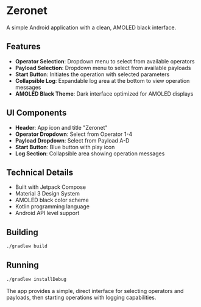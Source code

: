 # Zeronet

A simple Android application with a clean, AMOLED black interface.

## Features

- **Operator Selection**: Dropdown menu to select from available operators
- **Payload Selection**: Dropdown menu to select from available payloads
- **Start Button**: Initiates the operation with selected parameters
- **Collapsible Log**: Expandable log area at the bottom to view operation messages
- **AMOLED Black Theme**: Dark interface optimized for AMOLED displays

## UI Components

- **Header**: App icon and title "Zeronet"
- **Operator Dropdown**: Select from Operator 1-4
- **Payload Dropdown**: Select from Payload A-D
- **Start Button**: Blue button with play icon
- **Log Section**: Collapsible area showing operation messages

## Technical Details

- Built with Jetpack Compose
- Material 3 Design System
- AMOLED black color scheme
- Kotlin programming language
- Android API level support

## Building

```bash
./gradlew build
```

## Running

```bash
./gradlew installDebug
```

The app provides a simple, direct interface for selecting operators and payloads, then starting operations with logging capabilities.
